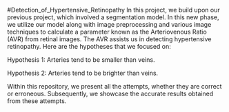 #Detection_of_Hypertensive_Retinopathy In this project, we build upon our previous project, which involved a segmentation model.
In this new phase, we utilize our model along with image preprocessing and various image techniques to calculate a parameter known as the Arteriovenous Ratio (AVR) from retinal images. 
The AVR assists us in detecting hypertensive retinopathy. Here are the hypotheses that we focused on:

Hypothesis 1: Arteries tend to be smaller than veins.

Hypothesis 2: Arteries tend to be brighter than veins.

Within this repository, we present all the attempts, whether they are correct or erroneous. Subsequently, we showcase the accurate results obtained from these attempts.
